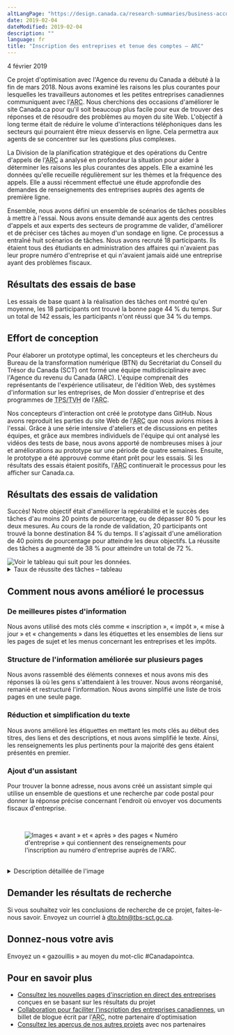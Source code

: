 ```yaml
---
altLangPage: "https://design.canada.ca/research-summaries/business-account-research-summary.html"
date: 2019-02-04
dateModified: 2019-02-04
description: ""
language: fr
title: "Inscription des entreprises et tenue des comptes – ARC"
---
```

<p class="post-meta">4 février 2019</p>
<p>Ce projet d'optimisation avec l'Agence du revenu du Canada a débuté à la fin de mars 2018. Nous avons examiné les raisons les plus courantes pour lesquelles les travailleurs autonomes et les petites entreprises canadiennes communiquent avec l'<abbr title="Agence du revenu du Canada">ARC</abbr>. Nous cherchions des occasions d'améliorer le site Canada.ca pour qu'il soit beaucoup plus facile pour eux de trouver des réponses et de résoudre des problèmes au moyen du site Web. L'objectif à long terme était de réduire le volume d'interactions téléphoniques dans les secteurs qui pourraient être mieux desservis en ligne. Cela permettra aux agents de se concentrer sur les questions plus complexes.</p>
<p>La Division de la planification stratégique et des opérations du Centre d'appels de l'<abbr title="Agence du revenu du Canada">ARC</abbr> a analysé en profondeur la situation pour aider à déterminer les raisons les plus courantes des appels. Elle a examiné les données qu'elle recueille régulièrement sur les thèmes et la fréquence des appels. Elle a aussi récemment effectué une étude approfondie des demandes de renseignements des entreprises auprès des agents de première ligne.</p>
<p>Ensemble, nous avons défini un ensemble de scénarios de tâches possibles à mettre à l'essai. Nous avons ensuite demandé aux agents des centres d'appels et aux experts des secteurs de programme de valider, d'améliorer et de préciser ces tâches au moyen d'un sondage en ligne. Ce processus a entraîné huit scénarios de tâches. Nous avons recruté 18 participants. Ils étaient tous des étudiants en administration des affaires qui n'avaient pas leur propre numéro d'entreprise et qui n'avaient jamais aidé une entreprise ayant des problèmes fiscaux.</p>
<h2>Résultats des essais de base</h2>
<p>Les essais de base quant à la réalisation des tâches ont montré qu'en moyenne, les 18 participants ont trouvé la bonne page 44&nbsp;% du temps. Sur un total de 142 essais, les participants n'ont réussi que 34&nbsp;% du temps.</p>
<h2>Effort de conception</h2>
<p>Pour élaborer un prototype optimal, les concepteurs et les chercheurs du Bureau de la transformation numérique (BTN) du Secrétariat du Conseil du Trésor du Canada (SCT) ont formé une équipe multidisciplinaire avec l'Agence du revenu du Canada (ARC). L'équipe comprenait des représentants de l'expérience utilisateur, de l'édition Web, des systèmes d'information sur les entreprises, de Mon dossier d'entreprise et des programmes de <abbr title="taxe sur les produits et services/taxe de vente harmonisée">TPS/TVH</abbr> de l'<abbr title="Agence du revenu du Canada">ARC</abbr>.</p>
<p>Nos concepteurs d'interaction ont créé le prototype dans GitHub. Nous avons reproduit les parties du site Web de l'<abbr title="Agence du revenu du Canada">ARC</abbr> que nous avions mises à l'essai. Grâce à une série intensive d'ateliers et de discussions en petites équipes, et grâce aux membres individuels de l'équipe qui ont analysé les vidéos des tests de base, nous avons apporté de nombreuses mises à jour et améliorations au prototype sur une période de quatre semaines. Ensuite, le prototype a été approuvé comme étant prêt pour les essais. Si les résultats des essais étaient positifs, l'<abbr title="Agence du revenu du Canada">ARC</abbr> continuerait le processus pour les afficher sur Canada.ca.</p>
<h2>Résultats des essais de validation</h2>
<p>Succès! Notre objectif était d'améliorer la repérabilité et le succès des tâches d'au moins 20 points de pourcentage, ou de dépasser 80&nbsp;% pour les deux mesures. Au cours de la ronde de validation, 20 participants ont trouvé la bonne destination 84&nbsp;% du temps. Il s'agissait d'une amélioration de 40 points de pourcentage pour atteindre les deux objectifs. La réussite des tâches a augmenté de 38&nbsp;% pour atteindre un total de 72&nbsp;%.</p>
<div> <img class="img-responsive hidden-sm hidden-xs" alt="Voir le tableau qui suit pour les données." src="/resumes-recherche/images/comptes-entreprises/comptes-entreprises-taux-de-reussite.jpg"/></div>
<div class="row col-md-8">
  <details>
    <summary> Taux de réussite des tâches – tableau </summary>
    <p>Mesure de base au début du projet, validation sur prototype restructuré par l'équipe de projet.</p>
    <div class="table-bravo">
      <table class="table table-bordered">
        <thead>
          <tr>
            <th scope="col">Tâche</th>
            <th scope="col">Base</th>
            <th scope="col">Validation</th>
          </tr>
        </thead>
        <tbody>
          <tr>
            <td>1. Avez-vous besoin d'un <abbr title="Numéro d'entreprise">NE</abbr>?</td>
            <td  >28&nbsp;%</td>
            <td>44&nbsp;%</td>
          </tr>
          <tr>
            <td>2. <abbr title="Numéro d'entreprise">NE</abbr> fédéral et provincial</td>
            <td>44&nbsp;%</td>
            <td>84&nbsp;%</td>
          </tr>
          <tr>
            <td>3. Renseignements à fournir pour l'inscription aux fins de la <abbr title="taxe sur les produits et services">TPS</abbr></td>
            <td  >22&nbsp;%</td>
            <td>74&nbsp;%</td>
          </tr>
          <tr>
            <td>4. Inscription aux fins de la <abbr title="taxe sur les produits et services">TPS</abbr></td>
            <td  >28&nbsp;%</td>
            <td>83&nbsp;%</td>
          </tr>
          <tr>
            <td>5. <abbr title="Numéro d'entreprise">NE</abbr> aux fins d'exportation</td>
            <td  >47&nbsp;%</td>
            <td>63&nbsp;%</td>
          </tr>
          <tr>
            <td>6. Adresse d'un centre fiscal pour l'envoi de documents </td>
            <td  >18&nbsp;%</td>
            <td>61&nbsp;%</td>
          </tr>
          <tr>
            <td>7. Changement d'adresse par l'intermédiaire de Mon dossier d'entreprise </td>
            <td  >61&nbsp;%</td>
            <td>95&nbsp;%</td>
          </tr>
          <tr>
            <td>8. Maintenir un compte de <abbr title="taxe sur les produits et services">TPS</abbr> actif </td>
            <td  >22&nbsp;%</td>
            <td>74&nbsp;%</td>
          </tr>
        </tbody>
      </table>
    </div>
  </details>
</div>
<h2>Comment nous avons amélioré le processus</h2>
<h3>De meilleures pistes d'information</h3>
<p>Nous avons utilisé des mots clés comme «&nbsp;inscription&nbsp;», «&nbsp;impôt&nbsp;», «&nbsp;mise à jour&nbsp;» et «&nbsp;changements&nbsp;» dans les étiquettes et les ensembles de liens sur les pages de sujet et les menus concernant les entreprises et les impôts.</p>
<h3>Structure de l'information améliorée sur plusieurs pages</h3>
<p>Nous avons rassemblé des éléments connexes et nous avons mis des réponses là où les gens s'attendaient à les trouver. Nous avons réorganisé, remanié et restructuré l'information. Nous avons simplifié une liste de trois pages en une seule page.</p>
<h3>Réduction et simplification du texte</h3>
<p>Nous avons amélioré les étiquettes en mettant les mots clés au début des titres, des liens et des descriptions, et nous avons simplifié le texte. Ainsi, les renseignements les plus pertinents pour la majorité des gens étaient présentés en premier.</p>
<h3>Ajout d'un assistant</h3>
<p>Pour trouver la bonne adresse, nous avons créé un assistant simple qui utilise un ensemble de questions et une recherche par code postal pour donner la réponse précise concernant l'endroit où envoyer vos documents fiscaux d'entreprise.</p>
<br>
<figure> <img class="img-responsive" alt="Images «&nbsp;avant&nbsp;» et «&nbsp;après&nbsp;» des pages «&nbsp;Numéro d'entreprise&nbsp;» qui contiennent des renseignements pour l'inscription au numéro d'entreprise auprès de l'ARC." src="/resumes-recherche/images/comptes-entreprises/avant-apres-NE.jpg" /> </figure>
<br>
<div class="col-md-8 row">
  <details>
    <summary>Description détaillée de l'image</summary>
    <p>Deux pages Web sont affichées côte à côte. La page de gauche porte la mention «&nbsp;Version de base&nbsp;» et affiche la page Web «&nbsp;Numéro d'entreprise&nbsp;» sur laquelle il manquait du contenu que les utilisateurs s'attendaient à trouver. </p>
    <p>La page de droite porte la mention «&nbsp;Nouvelle version (en anglais)&nbsp;» et affiche la page Web «&nbsp;Inscription au numéro d'entreprise&nbsp;» qui contient les nouveaux sujets. Des flèches pointent vers les nouveaux liens d'accueil avec l'annotation «&nbsp;Affiner votre recherche à l'aide de mots-clés&nbsp;». </p>
  </details>
</div>
<h2>Demander les résultats de recherche</h2>
<p>Si vous souhaitez voir les conclusions de recherche de ce projet, faites-le-nous savoir. Envoyez un courriel à <a href="mailto:dto.btn@tbs-sct.gc.ca">dto.btn@tbs-sct.gc.ca</a>.</p>
<h2>Donnez-nous votre avis</h2>
<p>Envoyez un «&nbsp;gazouillis&nbsp;» au moyen du mot-clic #Canadapointca.</p>
<h2>Pour en savoir plus </h2>
<ul>
  <li><a href="https://www.canada.ca/fr/agence-revenu/services/impot/entreprises/sujets/inscrire-votre-entreprise/inscription-direct-entreprises-apercu.html">Consultez les nouvelles pages d'inscription en direct des entreprises</a> conçues en se basant sur les résultats du projet</li>
  <li><a href=" {{ '/2019/02/04/comptes-entreprises.html' | prepend: site.urlalt[ page.language ] }} ">Collaboration pour faciliter l'inscription des entreprises canadiennes</a>, un billet de blogue écrit par l'<abbr title="Agence du revenu du Canada">ARC</abbr>, notre partenaire d'optimisation</li>
  <li><a href=" {{ '/pages/apercu-projet.html' | prepend: site.urlalt[ page.language ] }} ">Consultez les aperçus de nos autres projets</a> avec nos partenaires</li>
</ul>